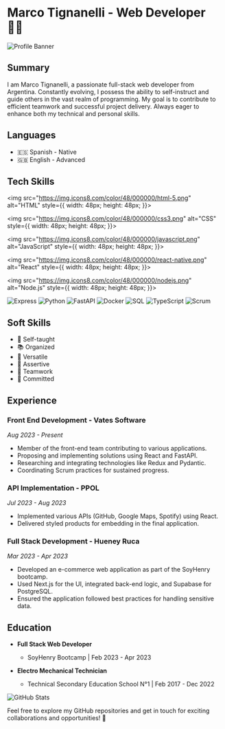 # Marco Tignanelli - Web Developer 👨‍💻

![Profile Banner](insert_image_url_here)

## Summary

I am Marco Tignanelli, a passionate full-stack web developer from Argentina. Constantly evolving, I possess the ability to self-instruct and guide others in the vast realm of programming. My goal is to contribute to efficient teamwork and successful project delivery. Always eager to enhance both my technical and personal skills.

## Languages

- 🇪🇸 Spanish - Native
- 🇬🇧 English - Advanced

## Tech Skills

<!-- HTML -->
<img src="https://img.icons8.com/color/48/000000/html-5.png" alt="HTML" style={{ width: 48px; height: 48px; }}>
<!-- CSS -->
<img src="https://img.icons8.com/color/48/000000/css3.png" alt="CSS" style={{ width: 48px; height: 48px; }}>
<!-- JavaScript -->
<img src="https://img.icons8.com/color/48/000000/javascript.png" alt="JavaScript" style={{ width: 48px; height: 48px; }}>
<!-- React -->
<img src="https://img.icons8.com/color/48/000000/react-native.png" alt="React" style={{ width: 48px; height: 48px; }}>
<!-- Node.js -->
<img src="https://img.icons8.com/color/48/000000/nodejs.png" alt="Node.js" style={{ width: 48px; height: 48px; }}>
<!-- Express -->
<img src="https://w7.pngwing.com/pngs/925/447/png-transparent-express-js-node-js-javascript-mongodb-node-js-text-trademark-logo.png" alt="Express" width={24} height={24}>
<!-- Python -->
<img src="https://img.icons8.com/color/48/000000/python.png" alt="Python" class="tech-icon">
<!-- FastAPI -->
<img src="https://cdn.worldvectorlogo.com/logos/fastapi.svg" alt="FastAPI" class="tech-icon">
<!-- Docker -->
<img src="https://img.icons8.com/color/48/000000/docker.png" alt="Docker" class="tech-icon">
<!-- SQL -->
<img src="https://img.icons8.com/ios/50/000000/sql.png" alt="SQL" class="tech-icon">
<!-- TypeScript -->
<img src="https://img.icons8.com/color/48/000000/typescript.png" alt="TypeScript" class="tech-icon">
<!-- Scrum -->
<img src="https://www.scrum.org/themes/custom/scrumorg_v2/assets/images/logo-250.png" alt="Scrum" class="tech-icon">

## Soft Skills

- 🧠 Self-taught
- 📚 Organized
- 🔄 Versatile
- 🎯 Assertive
- 👥 Teamwork
- 💪 Committed

## Experience

### Front End Development - Vates Software
*Aug 2023 - Present*

- Member of the front-end team contributing to various applications.
- Proposing and implementing solutions using React and FastAPI.
- Researching and integrating technologies like Redux and Pydantic.
- Coordinating Scrum practices for sustained progress.

### API Implementation - PPOL
*Jul 2023 - Aug 2023*

- Implemented various APIs (GitHub, Google Maps, Spotify) using React.
- Delivered styled products for embedding in the final application.

### Full Stack Development - Hueney Ruca
*Mar 2023 - Apr 2023*

- Developed an e-commerce web application as part of the SoyHenry bootcamp.
- Used Next.js for the UI, integrated back-end logic, and Supabase for PostgreSQL.
- Ensured the application followed best practices for handling sensitive data.

## Education

- **Full Stack Web Developer**
  - SoyHenry Bootcamp | Feb 2023 - Apr 2023

- **Electro Mechanical Technician**
  - Technical Secondary Education School N°1 | Feb 2017 - Dec 2022

![GitHub Stats](insert_github_stats_image_url_here)

Feel free to explore my GitHub repositories and get in touch for exciting collaborations and opportunities! 🚀
